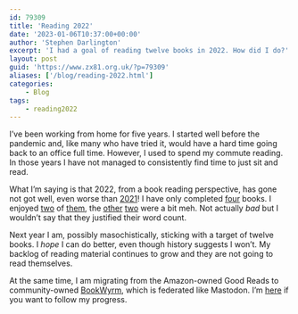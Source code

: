 ```yaml
---
id: 79309
title: 'Reading 2022'
date: '2023-01-06T10:37:00+00:00'
author: 'Stephen Darlington'
excerpt: 'I had a goal of reading twelve books in 2022. How did I do?'
layout: post
guid: 'https://www.zx81.org.uk/?p=79309'
aliases: ['/blog/reading-2022.html']
categories:
    - Blog
tags:
    - reading2022
---
```


I’ve been working from home for five years. I started well before the pandemic and, like many who have tried it, would have a hard time going back to an office full time. However, I used to spend my commute reading. In those years I have not managed to consistently find time to just sit and read.

What I’m saying is that 2022, from a book reading perspective, has gone not got well, even worse than [2021](/blog/reading-2021.html)! I have only completed [four](/tag/reading2022) books. I enjoyed [two](/blog/cloud-without-compromise.html) of [them](/blog/the-art-of-leadership.html), the [other](/blog/radical-candor.html) [two](/blog/fact-and-fallacies-of-software-engineering.html) were a bit meh. Not actually *bad* but I wouldn’t say that they justified their word count.

Next year I am, possibly masochistically, sticking with a target of twelve books. I *hope* I can do better, even though history suggests I won’t. My backlog of reading material continues to grow and they are not going to read themselves.

At the same time, I am migrating from the Amazon-owned Good Reads to community-owned [BookWyrm](https://github.com/bookwyrm-social/bookwyrm), which is federated like Mastodon. I’m [here](https://ramblingreaders.org/user/sdarlington) if you want to follow my progress.
